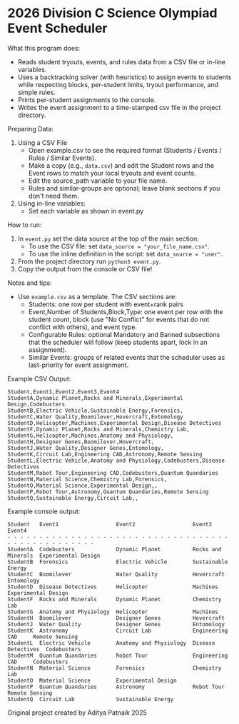# 2026 Division C Science Olympiad Event Scheduler

What this program does:
- Reads student tryouts, events, and rules data from a CSV file or in-line variables.
- Uses a backtracking solver (with heuristics) to assign events to students while respecting blocks, per-student limits, tryout performance, and simple rules.
- Prints per-student assignments to the console.
- Writes the event assignment to a time-stamped csv file in the project directory.

Preparing Data:
1. Using a CSV File
   - Open example.csv to see the required format (Students / Events / Rules / Similar Events).
   - Make a copy (e.g., `data.csv`) and edit the Student rows and the Event rows to match your local tryouts and event counts.
   - Edit the source_path variable to your file name.
   - Rules and similar-groups are optional; leave blank sections if you don't need them.
2. Using in-line variables:
   - Set each variable as shown in event.py

How to run:
1. In `event.py` set the data source at the top of the main section:
   - To use the CSV file: set `data_source = "your_file_name.csv"`.
   - To use the inline definition in the script: set `data_source = "user"`.
2. From the project directory run `python3 event.py`.
3. Copy the output from the console or CSV file!

Notes and tips:
- Use `example.csv` as a template. The CSV sections are:
  - Students: one row per student with event+rank pairs
  - Event,Number of Students,Block,Type: one event per row with the student count, block (use "No Conflict" for events that do not conflict with others), and event type.
  - Configurable Rules: optional Mandatory and Banned subsections that the scheduler will follow (keep students apart, lock in an assignment).
  - Similar Events: groups of related events that the scheduler uses as last-priority for event assignment.

Example CSV Output:

```
Student,Event1,Event2,Event3,Event4
StudentA,Dynamic Planet,Rocks and Minerals,Experimental Design,Codebusters
StudentB,Electric Vehicle,Sustainable Energy,Forensics,
StudentC,Water Quality,Boomilever,Hovercraft,Entomology
StudentD,Helicopter,Machines,Experimental Design,Disease Detectives
StudentF,Dynamic Planet,Rocks and Minerals,Chemistry Lab,
StudentG,Helicopter,Machines,Anatomy and Physiology,
StudentH,Designer Genes,Boomilever,Hovercraft,
StudentJ,Water Quality,Designer Genes,Entomology,
StudentK,Circuit Lab,Engineering CAD,Astronomy,Remote Sensing
StudentL,Electric Vehicle,Anatomy and Physiology,Codebusters,Disease Detectives
StudentM,Robot Tour,Engineering CAD,Codebusters,Quantum Quandaries
StudentN,Material Science,Chemistry Lab,Forensics,
StudentO,Material Science,Experimental Design,,
StudentP,Robot Tour,Astronomy,Quantum Quandaries,Remote Sensing
StudentQ,Sustainable Energy,Circuit Lab,,
```

Example console output:

```
Student   Event1                  Event2                  Event3              Event4             
- - - - - - - - - - - - - - - - - - - - - - - - - - - - - - - - - - - - - - - - - - - - - - - - -
StudentA  Codebusters             Dynamic Planet          Rocks and Minerals  Experimental Design
StudentB  Forensics               Electric Vehicle        Sustainable Energy                     
StudentC  Boomilever              Water Quality           Hovercraft          Entomology         
StudentD  Disease Detectives      Helicopter              Machines            Experimental Design
StudentF  Rocks and Minerals      Dynamic Planet          Chemistry Lab                          
StudentG  Anatomy and Physiology  Helicopter              Machines                               
StudentH  Boomilever              Designer Genes          Hovercraft                             
StudentJ  Water Quality           Designer Genes          Entomology                             
StudentK  Astronomy               Circuit Lab             Engineering CAD     Remote Sensing     
StudentL  Electric Vehicle        Anatomy and Physiology  Disease Detectives  Codebusters        
StudentM  Quantum Quandaries      Robot Tour              Engineering CAD     Codebusters        
StudentN  Material Science        Forensics               Chemistry Lab                          
StudentO  Material Science        Experimental Design                                            
StudentP  Quantum Quandaries      Astronomy               Robot Tour          Remote Sensing     
StudentQ  Circuit Lab             Sustainable Energy                                             
```

Original project created by Aditya Patnaik 2025